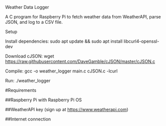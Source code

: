 Weather Data Logger

A C program for Raspberry Pi to fetch weather data from WeatherAPI, parse JSON, and log to a CSV file.

Setup

Install dependencies: sudo apt update && sudo apt install libcurl4-openssl-dev

Download cJSON: wget https://raw.githubusercontent.com/DaveGamble/cJSON/master/cJSON.c

Compile: gcc -o weather_logger main.c cJSON.c -lcurl

Run: ./weather_logger


#Requirements

##Raspberry Pi with Raspberry Pi OS

##WeatherAPI key (sign up at https://www.weatherapi.com)

##Internet connection